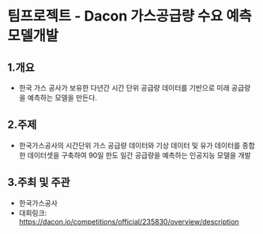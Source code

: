 # 팀프로젝트 - Dacon 가스공급량 수요 예측 모델개발


## 1.개요
+ 한국 가스 공사가 보유한 다년간 시간 단위 공급량 데이터를 기반으로 미래 공급량을 예측하는 모델을 만든다.

## 2.주제
+ 한국가스공사의 시간단위 가스 공급량 데이터와 기상 데이터 및 유가 데이터를 종합한 데이터셋을 구축하여 90일 한도 일간 공급량을 예측하는 인공지능 모델을 개발

## 3.주최 및 주관
+ 한국가스공사
+ 대회링크: https://dacon.io/competitions/official/235830/overview/description

